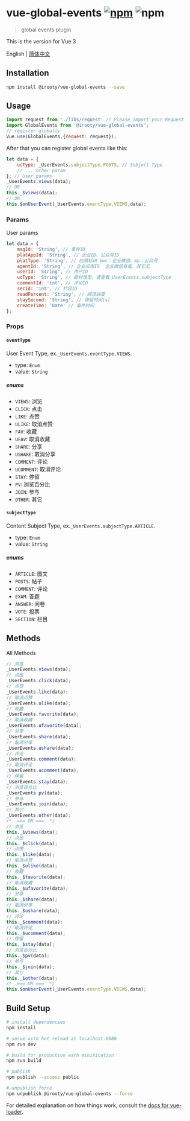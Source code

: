# vue-global-events [![npm](https://img.shields.io/npm/v/vue-global-events.svg)](vue-global-events) ![npm](https://img.shields.io/npm/dt/vue-global-events.svg)

> global events plugin

This is the version for Vue 3

English | [简体中文](./README.md)

## Installation

```bash
npm install @irooty/vue-global-events --save
```

## Usage

```js
import request from './libs/request' // Please import your Request
import GlobalEvents from '@irooty/vue-global-events';
// register globally
Vue.use(GlobalEvents,{request: request});
```

After that you can register global events like this:

```javascript
let data = {
    ucType: _UserEvents.subjectType.POSTS, // Subject Type
    // ... other param
}; // User params
_UserEvents.views(data);
// OR
this._$views(data);
// OR
this.$onUserEvent(_UserEvents.eventType.VIEWS,data);
```
### Params
User params 
```javascript
let data = {
    msgId: 'String', // 事件ID
    platAppId: 'String', // 企业ID、公众号ID
    platType: 'String', // 应用标识 ewc：企业微信，mp：公众号
    agentId: 'String', // 企业应用ID  企业微信有值，其它无
    userId: 'String', // 用户ID
    ucType: 'String', // 题材类型，请查看_UserEvents.subjectType
    commentId: 'int', // 评论ID
    secId: 'int', // 栏目ID
    readPercent: 'String', // 阅读进度
    staySecond: 'String', // 停留时间(s)
    createTime: 'Date' // 事件时间
}; 
```

### Props

#### `eventType`
User Event Type, ex.`_UserEvents.eventType.VIEWS`.

- type: `Enum`
- value: `String`

##### enums

- `VIEWS`: 浏览
- `CLICK`: 点击
- `LIKE`: 点赞
- `ULIKE`: 取消点赞
- `FAV`: 收藏
- `UFAV`: 取消收藏
- `SHARE`: 分享
- `USHARE`: 取消分享
- `COMMENT`: 评论
- `UCOMMENT`: 取消评论
- `STAY`: 停留
- `PV`: 浏览百分比
- `JOIN`: 参与
- `OTHER`: 其它

#### `subjectType`
Content Subject Type, ex.`_UserEvents.subjectType.ARTICLE`.

- type: `Enum`
- value: `String`

##### enums

- `ARTICLE`: 图文
- `POSTS`: 帖子
- `COMMENT`: 评论
- `EXAM`: 答题
- `ANSWER`: 问卷
- `VOTE`: 投票
- `SECTION`: 栏目

## Methods
All Methods
```javascript
// 浏览
_UserEvents.views(data);
// 点击
_UserEvents.click(data);
// 点赞
_UserEvents.like(data);
// 取消点赞
_UserEvents.ulike(data);
// 收藏
_UserEvents.favorite(data);
// 取消收藏
_UserEvents.ufavorite(data);
// 分享
_UserEvents.share(data);
// 取消分享
_UserEvents.ushare(data);
// 评论
_UserEvents.comment(data);
// 取消评论
_UserEvents.ucomment(data);
// 停留
_UserEvents.stay(data);
// 浏览百分比
_UserEvents.pv(data);
// 参与
_UserEvents.join(data);
// 其它
_UserEvents.other(data);
/*  === OR ===  */
// 浏览
this._$views(data);
// 点击
this._$click(data);
// 点赞
this._$like(data);
// 取消点赞
this._$ulike(data);
// 收藏
this._$favorite(data);
// 取消收藏
this._$ufavorite(data);
// 分享
this._$share(data);
// 取消分享
this._$ushare(data);
// 评论
this._$comment(data);
// 取消评论
this._$ucomment(data);
// 停留
this._$stay(data);
// 浏览百分比
this._$pv(data);
// 参与
this._$join(data);
// 其它
this._$other(data);
/*  === OR ===  */
this.$onUserEvent(_UserEvents.eventType.VIEWS,data);
```

## Build Setup

``` bash
# install dependencies
npm install

# serve with hot reload at localhost:8080
npm run dev

# build for production with minification
npm run build

# publish
npm publish --access public

# unpublish force
npm unpublish @irooty/vue-global-events --force
```

For detailed explanation on how things work, consult the [docs for vue-loader](http://vuejs.github.io/vue-loader).

